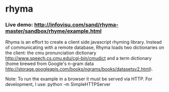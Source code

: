 rhyma
=====
### Live demo: http://infovisu.com/sand/rhyma-master/sandbox/rhyme/example.html


Rhyma is an effort to create a client side javascript rhyming library. Instead of communicating with a remote database, Rhyma loads two dictionaries on the client: the cmu pronunciation dictionary http://www.speech.cs.cmu.edu/cgi-bin/cmudict and a term dictionary (home brewed from Google's n-gram data http://storage.googleapis.com/books/ngrams/books/datasetsv2.html).


Note:
To run the example in a browser it must be served via HTTP.
For development, I use:
python -m SimpleHTTPServer
